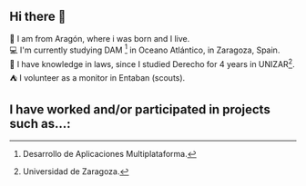 ## Hi there 👋  

🏰 I am from Aragón, where i was born and I live.  
💻 I'm currently studying DAM [^1] in Oceano Atlántico, in Zaragoza, Spain.  
📜 I have knowledge in laws, since I studied Derecho for 4 years in UNIZAR[^2].  
⛺ I volunteer as a monitor in Entaban (scouts).  

## I have worked and/or participated in projects such as...:


[^1]: Desarrollo de Aplicaciones Multiplataforma.  
[^2]: Universidad de Zaragoza.
<!--
EN EL ENLACE ESTE COSAS PARA MEJORAR EL TEXTO Y FORMATO DE TODO
https://docs.github.com/en/get-started/writing-on-github/getting-started-with-writing-and-formatting-on-github/basic-writing-and-formatting-syntax

**Josavil/Josavil** is a ✨ _special_ ✨ repository because its `README.md` (this file) appears on your GitHub profile.

Here are some ideas to get you started:



- 🔭 I’m currently working on ...
- 🌱 I’m currently learning ...
- 👯 I’m looking to collaborate on ...
- 🤔 I’m looking for help with ...
- 💬 Ask me about ...
- 📫 How to reach me: ...
- 😄 Pronouns: ...
- ⚡ Fun fact: ...
-->
